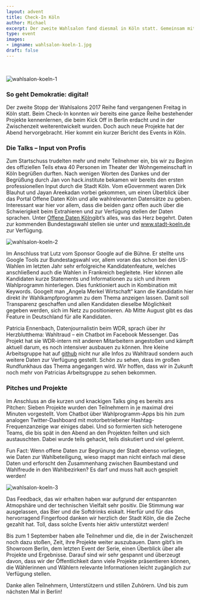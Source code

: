 ```yaml
---
layout: advent
title: Check-In Köln
author: Michael
excerpt: Der zweite Wahlsalon fand diesmal in Köln statt. Gemeinsam mit der Stadt konnten neue und bestehende Projekte vorgestellt und weiterentwickelt werden. Lest hier den Bericht vom Event -
type: event
images:
- imgname: wahlsalon-koeln-1.jpg
draft: false
---
```




<br>

![wahlsalon-koeln-1](/blog/wahlsalon-koeln-1.jpg)


### So geht Demokratie: digital!


Der zweite Stopp der Wahlsalons 2017 Reihe fand vergangenen Freitag in Köln statt. Beim Check-In konnten wir bereits eine ganze Reihe bestehender Projekte kennenlernen, die beim Kick Off in Berlin erdacht und in der Zwischenzeit weiterentwickelt wurden. Doch auch neue Projekte hat der Abend hervorgebracht. Hier kommt ein kurzer Bericht des Events in Köln.

### Die Talks – Input von Profis

Zum Startschuss trudelten mehr und mehr Teilnehmer ein, bis wir zu Beginn des offiziellen Teils etwa 40 Personen im Theater der Wohngemeinschaft in Köln begrüßen durften. Nach wenigen Worten des Dankes und der Begrüßung durch Jan von hack.institute bekamen wir bereits den ersten professionellen Input durch die Stadt Köln. Vom eGovernment waren Dirk Blauhut und Jayan Areekadan vorbei gekommen, um einen Überblick über das Portal Offene Daten Köln und alle wahlrelevanten Datensätze zu geben. Interessant war hier vor allem, dass die beiden ganz offen auch über die Schwierigkeit beim Extrahieren und zur Verfügung stellen der Daten sprachen. Unter <a href="www.offenedaten-koeln.de ">Offene Daten Köln</a>gibt’s alles, was das Herz begehrt. Daten zur kommenden Bundestagswahl stellen sie unter und www.stadt-koeln.de zur Verfügung.

![wahlsalon-koeln-2](/blog/wahlsalon-koeln-2.jpg)

Im Anschluss trat Lutz vom Sponsor Google auf die Bühne. Er stellte uns Google Tools zur Bundestagswahl vor, allem voran das schon bei den US-Wahlen im letzten Jahr sehr erfolgreiche Kandidatenfeature, welches anschließend auch die Wahlen in Frankreich begleitete. Hier können alle Kandidaten kurze Statements und Informationen zu sich und ihrem Wahlprogramm hinterlegen. Dies funktioniert auch in Kombination mit Keywords. Googelt man „Angela Merkel Wirtschaft“ kann die Kandidatin hier direkt ihr Wahlkampfprogramm zu dem Thema anzeigen lassen. Damit soll Transparenz geschaffen und allen Kandidaten dieselbe Möglichkeit gegeben werden, sich im Netz zu positionieren. Ab Mitte August gibt es das Feature in Deutschland für alle Kandidaten.

Patricia Ennenbach, Datenjournalistin beim WDR, sprach über ihr Herzblutthema: Wahltraud – ein Chatbot im Facebook Messenger. Das Projekt hat sie WDR-intern mit anderen Mitarbeitern angestoßen und kämpft aktuell darum, es noch intensiver ausbauen zu können. Ihre kleine Arbeitsgruppe hat auf <a href="https://github.com/wdr-data">github</a> nicht nur alle Infos zu Wahltraud sondern auch weitere Daten zur Verfügung gestellt. Schön zu sehen, dass im großen Rundfunkhaus das Thema angegangen wird. Wir hoffen, dass wir in Zukunft noch mehr von Patricias Arbeitsgruppe zu sehen bekommen.

### Pitches und Projekte

Im Anschluss an die kurzen und knackigen Talks ging es bereits ans Pitchen: Sieben Projekte wurden den Teilnehmern in je maximal drei Minuten vorgestellt. Vom Chatbot über Wahlprogramm-Apps bis hin zum analogen Twitter-Dashboard mit motorbetriebener Hashtag-Frequenzanzeige war einiges dabei. Und so formierten sich heterogene Teams, die bis spät in den Abend an den Projekten feilten und sich austauschten. Dabei wurde teils gehackt, teils diskutiert und viel gelernt.

Fun Fact: Wenn offene Daten zur Begrünung der Stadt ebenso vorliegen, wie Daten zur Wahlbeteiligung, wieso mappt man nicht einfach mal diese Daten und erforscht den Zusammenhang zwischen Baumbestand und Wahlfreude in den Wahlbezirken? Es darf und muss halt auch gespielt werden!

![wahlsalon-koeln-3](/blog/wahlsalon-koeln-3.jpg)

Das Feedback, das wir erhalten haben war aufgrund der entspannten Atmopshäre und der technischen Vielfalt sehr positiv. Die Stimmung war ausgelassen, das Bier und die Softdrinks eiskalt. Hierfür und für das hervorragend Fingerfood danken wir herzlich der Stadt Köln, die die Zeche gezahlt hat. Toll, dass solche Events hier aktiv unterstützt werden!

Bis zum 1 September haben alle Teilnehmer und die, die in der Zwischenzeit noch dazu stoßen, Zeit, ihre Projekte weiter auszubauen. Dann gibt’s im Showroom Berlin, dem letzten Event der Serie, einen Überblick über alle Projekte und Ergebnisse. Darauf sind wir sehr gespannt und überzeugt davon, dass wir der Öffentlichkeit dann viele Projekte präsentieren können, die Wählerinnen und Wählern relevante Informationen leicht zugänglich zur Verfügung stellen.

Danke allen Teilnehmern, Unterstützern und stillen Zuhörern. Und bis zum nächsten Mal in Berlin!
<br>
